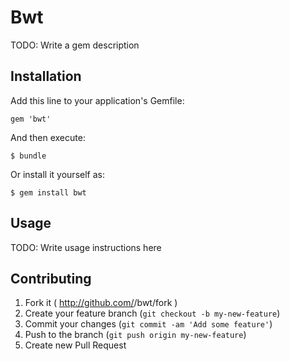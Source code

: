 # Bwt

TODO: Write a gem description

## Installation

Add this line to your application's Gemfile:

    gem 'bwt'

And then execute:

    $ bundle

Or install it yourself as:

    $ gem install bwt

## Usage

TODO: Write usage instructions here

## Contributing

1. Fork it ( http://github.com/<my-github-username>/bwt/fork )
2. Create your feature branch (`git checkout -b my-new-feature`)
3. Commit your changes (`git commit -am 'Add some feature'`)
4. Push to the branch (`git push origin my-new-feature`)
5. Create new Pull Request
